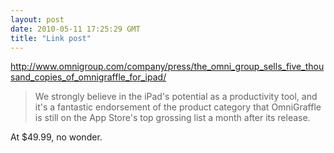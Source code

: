 ```yaml
---
layout: post
date: 2010-05-11 17:25:29 GMT
title: "Link post"
---
```

<http://www.omnigroup.com/company/press/the_omni_group_sells_five_thousand_copies_of_omnigraffle_for_ipad/>

> We strongly believe in the iPad's potential as a productivity tool, and it's a fantastic endorsement of the product category that OmniGraffle is still on the App Store's top grossing list a month after its release.

At $49.99, no wonder.
